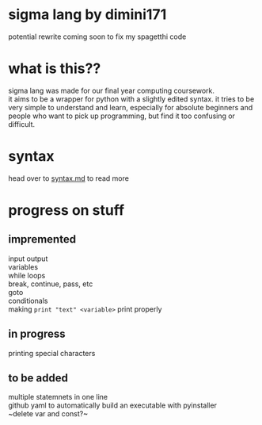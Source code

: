 # sigma lang by dimini171
potential rewrite coming soon to fix my spagetthi code

# what is this??
sigma lang was made for our final year computing coursework.   
it aims to be a wrapper for python with a slightly edited syntax. 
it tries to be very simple to understand and learn, especially for absolute beginners and people who want to pick up programming, but find it too confusing or difficult.  

# syntax
head over to [syntax.md](https://github.com/mysteriousellipsis/sigma-lang/blob/main/SYNTAX.md) to read more

# progress on stuff
## impremented
input output  
variables  
while loops  
break, continue, pass, etc  
goto  
conditionals  
making `print "text" <variable>` print properly


## in progress 
printing special characters  

## to be added
multiple statemnets in one line  
github yaml to automatically build an executable with pyinstaller   
~delete var and const?~   

